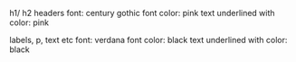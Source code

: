 h1/ h2 headers
font: century gothic
font color: pink
text underlined with color: pink

labels, p, text etc
font: verdana
font color: black
text underlined with color: black
